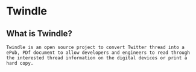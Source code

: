 # Twindle
## What is Twindle?
    Twindle is an open source project to convert Twitter thread into a ePub, PDf document to allow developers and engineers to read through the interested thread information on the digital devices or print a hard copy.


